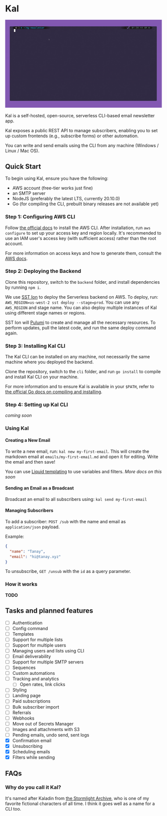 # Kal

![Kal CLI Demo Animation](./kal-demo.gif)

Kal is a self-hosted, open-source, serverless CLI-based email newsletter app.

Kal exposes a public REST API to manage subscribers, enabling you to set up custom frontends (e.g., subscribe forms) or other automation.

You can write and send emails using the CLI from any machine (Windows / Linux / Mac OS).

## Quick Start

To begin using Kal, ensure you have the following:

- AWS account (free-tier works just fine)
- an SMTP server
- NodeJS (preferably the latest LTS, currently 20.10.0)
- Go (for compiling the CLI, prebuilt binary releases are not available yet)

### Step 1: Configuring AWS CLI

Follow [the official docs](https://docs.aws.amazon.com/cli/latest/userguide/getting-started-install.html) to install the AWS CLI. After installation, run `aws configure` to set up your access key and region locally. It's recommended to use an IAM user's access key (with sufficient access) rather than the root account.

For more information on access keys and how to generate them, consult the [AWS docs](https://docs.aws.amazon.com/IAM/latest/UserGuide/id_credentials_access-keys.html).

### Step 2: Deploying the Backend

Clone this repository, switch to the `backend` folder, and install dependencies by running `npm i`.

We use [SST Ion](https://ion.sst.dev) to deploy the Serverless backend on AWS.
To deploy, run: `AWS_REGION=us-west-2 sst deploy --stage=prod`.
You can use any `AWS_REGION` and stage name.
You can also deploy multiple instances of Kal using different stage names or regions.

SST Ion will [Pulumi](https://www.pulumi.com/) to create and manage all the necessary resources.
To perform updates, pull the latest code, and run the same deploy command again.

### Step 3: Installing Kal CLI

The Kal CLI can be installed on any machine, not necessarily the same machine where you deployed the backend.

Clone the repository, switch to the `cli` folder, and run `go install` to compile and install Kal CLI on your machine.

For more information and to ensure Kal is available in your `$PATH`, refer to [the official Go docs on compiling and installing](https://go.dev/doc/tutorial/compile-install).

### Step 4: Setting up Kal CLI

*coming soon*

### Using Kal

#### Creating a New Email

To write a new email, run: `kal new my-first-email`. This will create the markdown email at `emails/my-first-email.md` and open it for editing. Write the email and then save!

You can use [Liquid templating](https://shopify.github.io/liquid/) to use variables and filters. *More docs on this soon*

#### Sending an Email as a Broadcast

Broadcast an email to all subscribers using: `kal send my-first-email`

#### Managing Subscribers

To add a subscriber: `POST /sub` with the name and email as `application/json` payload.

Example:
```json
{
  "name": "Tanay",
  "email": "hi@tanay.xyz"
}
```

To unsubscribe, `GET /unsub` with the `id` as a query parameter.

### How it works

**TODO**

## Tasks and planned features

- [ ] Authentication
- [ ] Config command
- [ ] Templates
- [ ] Support for multiple lists
- [ ] Support for multiple users
- [ ] Managing users and lists using CLI
- [ ] Email deliverability
- [ ] Support for multiple SMTP servers
- [ ] Sequences
- [ ] Custom automations
- [ ] Tracking and analytics
    - [ ] Open rates, link clicks
- [ ] Styling
- [ ] Landing page
- [ ] Paid subscriptions
- [ ] Bulk subscriber import
- [ ] Referrals
- [ ] Webhooks
- [ ] Move out of Secrets Manager
- [ ] Images and attachments with S3
- [ ] Pending emails, undo send, sent logs
- [x] Confirmation email
- [x] Unsubscribing
- [x] Scheduling emails
- [x] Filters while sending

## FAQs

### Why do you call it Kal?

It's named after Kaladin from [the Stormlight Archive](https://www.goodreads.com/series/49075-the-stormlight-archive), who is one of my favorite fictional characters of all time. I think it goes well as a name for a CLI too.
